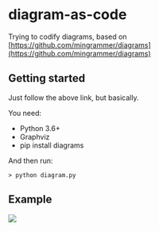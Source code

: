 # diagram-as-code

Trying to codify diagrams, based on [https://github.com/mingrammer/diagrams](https://github.com/mingrammer/diagrams)

## Getting started

Just follow the above link, but basically.

You need:
- Python 3.6+
- Graphviz
- pip install diagrams

And then run:
```
> python diagram.py
```

## Example

![](img/upskilling_malmö.png)
